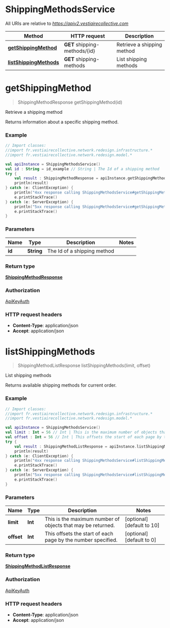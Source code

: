 # ShippingMethodsService

All URIs are relative to *https://apiv2.vestiairecollective.com*

Method | HTTP request | Description
------------- | ------------- | -------------
[**getShippingMethod**](ShippingMethodsService.md#getShippingMethod) | **GET** shipping-methods/{id} | Retrieve a shipping method
[**listShippingMethods**](ShippingMethodsService.md#listShippingMethods) | **GET** shipping-methods | List shipping methods


<a name="getShippingMethod"></a>
# **getShippingMethod**
> ShippingMethodResponse getShippingMethod(id)

Retrieve a shipping method

Returns information about a specific shipping method.

### Example
```kotlin
// Import classes:
//import fr.vestiairecollective.network.redesign.infrastructure.*
//import fr.vestiairecollective.network.redesign.model.*

val apiInstance = ShippingMethodsService()
val id : String = id_example // String | The Id of a shipping method
try {
    val result : ShippingMethodResponse = apiInstance.getShippingMethod(id)
    println(result)
} catch (e: ClientException) {
    println("4xx response calling ShippingMethodsService#getShippingMethod")
    e.printStackTrace()
} catch (e: ServerException) {
    println("5xx response calling ShippingMethodsService#getShippingMethod")
    e.printStackTrace()
}
```

### Parameters

Name | Type | Description  | Notes
------------- | ------------- | ------------- | -------------
 **id** | **String**| The Id of a shipping method |

### Return type

[**ShippingMethodResponse**](ShippingMethodResponse.md)

### Authorization

[ApiKeyAuth](../README.md#ApiKeyAuth)

### HTTP request headers

 - **Content-Type**: application/json
 - **Accept**: application/json

<a name="listShippingMethods"></a>
# **listShippingMethods**
> ShippingMethodListResponse listShippingMethods(limit, offset)

List shipping methods

Returns available shipping methods for current order.

### Example
```kotlin
// Import classes:
//import fr.vestiairecollective.network.redesign.infrastructure.*
//import fr.vestiairecollective.network.redesign.model.*

val apiInstance = ShippingMethodsService()
val limit : Int = 56 // Int | This is the maximum number of objects that may be returned.
val offset : Int = 56 // Int | This offsets the start of each page by the number specified.
try {
    val result : ShippingMethodListResponse = apiInstance.listShippingMethods(limit, offset)
    println(result)
} catch (e: ClientException) {
    println("4xx response calling ShippingMethodsService#listShippingMethods")
    e.printStackTrace()
} catch (e: ServerException) {
    println("5xx response calling ShippingMethodsService#listShippingMethods")
    e.printStackTrace()
}
```

### Parameters

Name | Type | Description  | Notes
------------- | ------------- | ------------- | -------------
 **limit** | **Int**| This is the maximum number of objects that may be returned. | [optional] [default to 10]
 **offset** | **Int**| This offsets the start of each page by the number specified. | [optional] [default to 0]

### Return type

[**ShippingMethodListResponse**](ShippingMethodListResponse.md)

### Authorization

[ApiKeyAuth](../README.md#ApiKeyAuth)

### HTTP request headers

 - **Content-Type**: application/json
 - **Accept**: application/json

